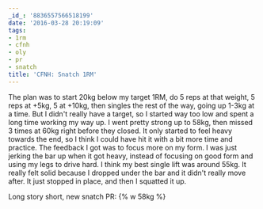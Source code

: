 ```yaml
---
_id_: '8836557566518199'
date: '2016-03-28 20:19:09'
tags:
- 1rm
- cfnh
- oly
- pr
- snatch
title: 'CFNH: Snatch 1RM'
---
```


The plan was to start 20kg below my target 1RM, do 5 reps at that weight, 5 reps at +5kg, 5 at +10kg, then singles the rest of the way,
going up 1-3kg at a time. But I didn't really have a target, so I started way too low and spent a long time working my way up. I went pretty
strong up to 58kg, then missed 3 times at 60kg right before they closed. It only started to feel heavy towards the end, so I think I could
have hit it with a bit more time and practice. The feedback I got was to focus more on my form. I was just jerking the bar up when it got
heavy, instead of focusing on good form and using my legs to drive hard. I think my best single lift was around 55kg. It really felt solid
because I dropped under the bar and it didn't really move after. It just stopped in place, and then I squatted it up.

Long story short, new snatch PR: {% w 58kg %}
